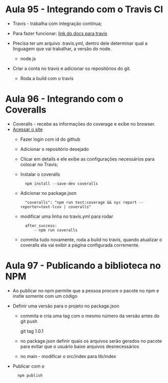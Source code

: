 # Aula 95 - Integrando com o Travis CI


- Travis - trabalha com integração contínua;

- Para fazer funcionar: [link do docs para travis](https://docs.travis-ci.com/user/languages/javascript-with-nodejs/)

- Precisa ter um arquivo .travis.yml, dentro dele determinar qual a linguagem que vai trabalhar, a versão do node.
    - node.js

- Criar a conta no travis e adicionar os repositórios do git.
    - Roda a build com o travis




# Aula 96 - Integrando com o Coveralls

- Coveralls - recebe as informações do coverage e exibe no browser.
- [Acessar o site](coveralls.io)
    - Fazer login com id do github
    - Adicionar o repositório desejado
    - Clicar em details e ele exibe as configurações necessários para colocar no Travis;
    - Instalar o coveralls

            npm install --save-dev coveralls
    
    - Adicionar no package.json

            "coveralls": "npm run test:coverage && nyc report --reporter=text-lcov | coveralls"

    - modificar uma linha no travis.yml para rodar 

            after_success:
                - npm run coveralls

    - commita tudo novamente, roda a build no travis, quando atualizar o coveralls ela vai exibir a página configurada corremente.


# Aula 97 - Publicando a biblioteca no NPM


- Ao publicar no npm permite que a pessoa procure o pacote no npm e instle somente com um código

- Definir uma versão para o projeto no package.json
    - commita e cria uma tag com o mesmo número da versão antes do git push

        git tag 1.0.1
    
    - no package.json definir quais os arquivos serão gerados no pacote para evitar que o usuário baixe arquivos desnecessários
    - no main - modificar o src/index para lib/index

- Publicar com o 

        npm publish